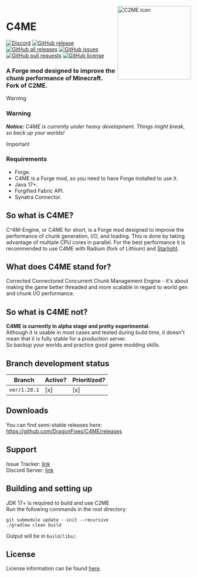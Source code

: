<img width="200" src="https://github.com/DragonFixes/C4ME/raw/ver/1.17/src/main/resources/assets/c2me/icon.png" alt="C2ME icon" align="right">
<div align="left">
<h1>C4ME</h1>

[![Discord](https://img.shields.io/discord/756715786747248641?logo=discord&logoColor=white)](https://dsc.gg/streamline)
[![GitHub release](https://img.shields.io/github/v/release/DragonFixes/C4ME?include_prereleases)](https://github.com/DragonFixes/C4ME/releases)
[![GitHub all releases](https://img.shields.io/github/downloads/DragonFixes/C4ME/total)](https://github.om/DragonFixes/C4ME/releases)
[![GitHub issues](https://img.shields.io/github/issues/DragonFixes/C4ME)](https://github.com/DragonFixes/C4ME/issues)
[![GitHub pull requests](https://img.shields.io/github/issues-pr/DragonFixes/C4ME)](https://github.com/DragonFixes/C4ME/pulls)
[![GitHub license](https://img.shields.io/github/license/DragonFixes/C4ME)](https://github.com/DragonFixes/C4ME/blob/ver/1.17/LICENSE)
<h3>A Forge mod designed to improve the chunk performance of Minecraft. Fork of C2ME.</h3>
</div>

> [!WARNING]
> 
> ### Warning
> 
> ***Notice:*** *C4ME is currently under heavy development. Things might break, so back up your worlds!*

> [!IMPORTANT]
> 
> ### Requirements
> - Forge.
>  - C4ME is a Forge mod, so you need to have Forge installed to use it.
> - Java 17+.
> - Forgified Fabric API.
> - Synatra Connector.

## So what is C4ME?
C^4M-Engine, or C4ME for short, is a Forge mod designed to improve the performance of chunk generation, I/O, and loading. This is done by taking advantage of multiple CPU cores in parallel. For the best performance it is recommended to use C4ME with Radium (fork of Lithium) and [Starlight](https://github.com/Spottedleaf/Starlight).

## What does C4ME stand for?
Corrected Connectored Concurrent Chunk Management Engine - it's about making the game better threaded and more scalable in regard to world gen and chunk I/O performance.

## So what is C4ME not?
**C4ME is currently in alpha stage and pretty experimental.**  
Although it is usable in most cases and tested during build time, it doesn't mean that it is fully stable for a production server.  
So backup your worlds and practice good game modding skills.

## Branch development status
| Branch            | Active? | Prioritized? |
|-------------------|---------|--------------|
| `ver/1.20.1`      | [x]     | [x]          |


## Downloads
You can find semi-stable releases here: https://github.com/DragonFixes/C4ME/releases

## Support
Issue Tracker: [link](https://github.com/DragonFixes/C4ME/issues)  
Discord Server: [link](https://dsc.gg/streamline)

## Building and setting up
JDK 17+ is required to build and use C2ME  
Run the following commands in the root directory:

```shell
git submodule update --init --recursive
./gradlew clean build
```

Output will be in `build/libs/`.

## License
License information can be found [here](/LICENSE).